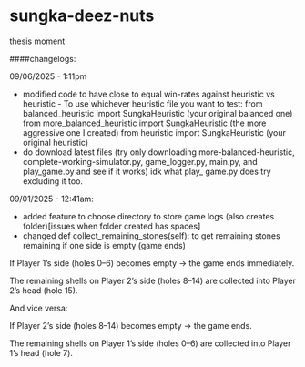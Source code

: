# sungka-deez-nuts
thesis moment

####changelogs:

09/06/2025 - 1:11pm
- modified code to have close to equal win-rates against heuristic vs heuristic
        - To use whichever heuristic file you want to test:
            from balanced_heuristic import SungkaHeuristic (your original balanced one)
            from more_balanced_heuristic import SungkaHeuristic (the more aggressive one I created)
            from heuristic import SungkaHeuristic (your original heuristic)
- do download latest files (try only downloading more-balanced-heuristic, complete-working-simulator.py, game_logger.py, main.py, and play_game.py and see if it works) idk what play_ game.py does try excluding it too.

09/01/2025 - 12:41am: 
- added feature to choose directory to store game logs (also creates folder)[issues when folder created has spaces]
- changed def collect_remaining_stones(self): to get remaining stones remaining if one side is empty (game ends)

If Player 1’s side (holes 0–6) becomes empty → the game ends immediately.

The remaining shells on Player 2’s side (holes 8–14) are collected into Player 2’s head (hole 15).

And vice versa:

If Player 2’s side (holes 8–14) becomes empty → the game ends.

The remaining shells on Player 1’s side (holes 0–6) are collected into Player 1’s head (hole 7).
